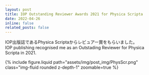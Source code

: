 ```yaml
---
layout: post
title: IOP Outstanding Reviewer Awards 2021 for Physica Scripta
date: 2022-04-26 
inline: false
related_posts: false
---
```

<!-- 줄바꿈: 문장 뒤에 스페이스 두번 -->
<!-- 문단 바꿈: 엔터 두번 -->


<!-- Comment here. inline comment here -->

IOP出版誌であるPhysica Scriptaからレビュアー賞をもらいました。  
IOP publishing recognised me as an Outstading Reviewer for Physica Scripta in 2021.

<div class="row mt-3 justify-content-center">
    <!-- 70% width for middle-over screean, 100% for small -->
    <div class="col-12 col-md-7 mt-3 mt-md-0"> 
        {% include figure.liquid path="assets/img/post_img/PhysScr.png" class="img-fluid rounded z-depth-1" zoomable=true %}
    </div>
</div>
<div class="caption">

</div>